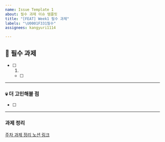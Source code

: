 ```yaml
---
name: Issue Template 1
about: 필수 과제 이슈 템플릿
title: "[FEAT] Week1 필수 과제"
labels: "\U0001F331필수"
assignees: kangyuri1114

---
```


## 🌱 필수 과제
- [ ] 1.
    - [ ] 
---
### 💀 더 고민해볼 점
- [ ] 

---
### 과제 정리
[주차 과제 정리 노션 링크]()
